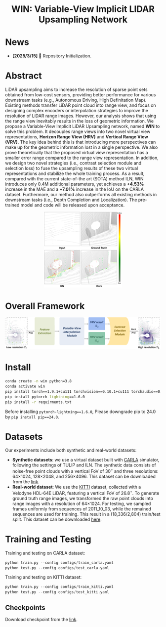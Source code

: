 <div align="center">   

# WIN: Variable-View Implicit LIDAR Upsampling Network
</div>

# News
- **[2025/3/15]** 🚀 Repository Initialization.

# Abstract

LiDAR upsampling aims to increase the resolution of sparse point sets obtained from low-cost sensors, providing better performance for various downstream tasks (e.g., Autonomous Driving, High Definitation Map). Existing methods transfer LiDAR point cloud into range view, and focus on designing complex encoders or interpolation strategies to improve the resolution of LiDAR range images. However, our analysis shows that using the range view inevitably results in the loss of geometric information. We propose a Variable-View Implicit LiDAR Upsampling network, named **WIN** to solve this problem. It decouples range views into two novel virtual view representations, **Horizon Range View (HRV)** and **Vertical Range View (VRV)**. The key idea behind this is that introducing more perspectives can make up for the geometric information lost in a single perspective. We also prove theoretically that the proposed virtual view representation has a smaller error range compared to the range view representation. In addition, we design two novel strategies (i.e., contrast selection module and selection loss) to fuse the upsampling results of these two virtual representations and stabilize the whole training process. As a result, compared with the current state-of-the art (SOTA) method ILN, WIN introduces only 0.4M additional parameters, yet achieves a **+4.53%** increase in the MAE and a **+7.01%** increase in the IoU on the CARLA dataset. Furthermore, our method also outperforms all existing methods in downstream tasks (i.e., Depth Completion and Localization). The pre-trained model and code will be released upon acceptance.

<div align=center>

<img src="figures\effect.png" alt="effect" width="50%" />

</div>


# Overall Framework

<img src="figures\framework.png" alt="overall freamwork" style="zoom:50%;" />

# Install

```cmd
conda create -n win python=3.8
conda activate win
pip install torch==1.9.1+cu111 torchvision==0.10.1+cu111 torchaudio==0.9.1 -f https://download.pytorch.org/whl/torch_stable.html
pip install pytorch-lightning==1.6.0 
pip install -r requirments.txt
```
Before installing `pytorch-lightning==1.6.0`, Please downgrade pip to 24.0 by `pip install pip==24.0`.

# Datasets

Our experiments include both synthetic and real-world datasets:

- **Synthetic datasets**: we use a virtual dataset built with [CARLA](https://carla.org/) simulator, following the settings of TULIP and ILN. The synthetic data consists of noise-free point clouds with a vertical FoV of 30$`^\circ`$ and three resolutions: 64$`\times`$1024, 128$`\times`$2048, and 256$`\times`$4096. This dataset can be downloaded from the [link](https://sgvr.kaist.ac.kr/~yskwon/papers/icra22-iln/carla.zip).
- **Real-world dataset**: We use the [KITTI](https://www.cvlibs.net/datasets/kitti/) dataset, collected with a Velodyne HDL-64E LiDAR, featuring a vertical FoV of 26.8$`^\circ`$. To generate ground truth range images, we transformed the raw point clouds into range images with a resolution of 64$`\times`$1024. For testing, we sampled frames uniformly from sequences of 2011_10_03, while the remained sequences are used for training. This result in a (18,336/2,804) train/test split. This dataset can be downloaded [here](https://pan.baidu.com/s/1VVhBuUxG-TUKj4Ic_fU3Lw?pwd=9s92).

# Training and Testing

Training and testing on CARLA dataset:

```python
python train.py --config configs/train_carla.yaml
python test.py --config configs/test_carla.yaml
```

Training and testing on KITTI dataset:

```python
python train.py --config configs/train_kitti.yaml
python test.py --config configs/test_kitti.yaml
```

## Checkpoints

Download checkpoint from the [link](https://pan.baidu.com/s/1xnC8J1rXzZPp-45DvOuvbg?pwd=49nf).
